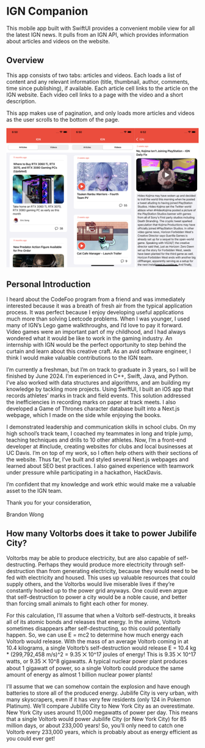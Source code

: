 # IGN Companion

This mobile app built with SwiftUI provides a convenient mobile view for all the latest IGN news. It pulls from an IGN API, which provides information about articles and videos on the website.

## Overview

This app consists of two tabs: articles and videos. Each loads a list of content and any relevant information (title, thumbnail, author, comments, time since publishing), if available. Each article cell links to the article on the IGN website. Each video cell links to a page with the video and a short description.

This app makes use of pagination, and only loads more articles and videos as the user scrolls to the bottom of the page.

![Articles](./screenshots/screenshots.png)

## Personal Introduction

I heard about the CodeFoo program from a friend and was immediately interested because it was a breath of fresh air from the typical application process. It was perfect because I enjoy developing useful applications much more than solving Leetcode problems. When I was younger, I used many of IGN’s Lego game walkthroughs, and I’d love to pay it forward. Video games were an important part of my childhood, and I had always wondered what it would be like to work in the gaming industry. An internship with IGN would be the perfect opportunity to step behind the curtain and learn about this creative craft. As an avid software engineer, I think I would make valuable contributions to the IGN team.

I’m currently a freshman, but I’m on track to graduate in 3 years, so I will be finished by June 2024. I’m experienced in C++, Swift, Java, and Python. I’ve also worked with data structures and algorithms, and am building my knowledge by tackling more projects. Using SwiftUI, I built an iOS app that records athletes’ marks in track and field events. This solution addressed the inefficiencies in recording marks on paper at track meets. I also developed a Game of Thrones character database built into a Next.js webpage, which I made on the side while enjoying the books.

I demonstrated leadership and communication skills in school clubs. On my high school’s track team, I coached my teammates in long and triple jump, teaching techniques and drills to 10 other athletes. Now, I’m a front-end developer at #include, creating websites for clubs and local businesses at UC Davis. I’m on top of my work, so I often help others with their sections of the website. Thus far, I’ve built and styled several Next.js webpages and learned about SEO best practices. I also gained experience with teamwork under pressure while participating in a hackathon, HackDavis.

I’m confident that my knowledge and work ethic would make me a valuable asset to the IGN team.

Thank you for your consideration,

Brandon Wong


## How many Voltorbs does it take to power Jubilife City?

Voltorbs may be able to produce electricity, but are also capable of self-destructing. Perhaps they would produce more electricity through self-destruction than from generating electricity, because they would need to be fed with electricity and housed. This uses up valuable resources that could supply others, and the Voltorbs would live miserable lives if they’re constantly hooked up to the power grid anyways. One could even argue that self-destruction to power a city would be a noble cause, and better than forcing small animals to fight each other for money.

For this calculation, I’ll assume that when a Voltorb self-destructs, it breaks all of its atomic bonds and releases that energy. In the anime, Voltorb sometimes disappears after self-destructing, so this could potentially happen. So, we can use E = mc2 to determine how much energy each Voltorb would release. With the mass of an average Voltorb coming in at 10.4 kilograms, a single Voltorb’s self-destruction would release E = 10.4 kg * (299,792,458 m/s)^2 = 9.35 ⨉ 10^17 joules of energy! This is 9.35 ⨉ 10^17 watts, or 9.35 ⨉ 10^8 gigawatts. A typical nuclear power plant produces about 1 gigawatt of power, so a single Voltorb could produce the same amount of energy as almost 1 billion nuclear power plants!

I’ll assume that we can somehow contain the explosion and have enough batteries to store all of the produced energy. Jubilife City is very urban, with many skyscrapers, even if it has very few residents (only 124 in Pokemon Platinum). We’ll compare Jubilife City to New York City as an overestimate. New York City uses around 11,000 megawatts of power per day. This means that a single Voltorb would power Jubilife City (or New York City) for 85 million days, or about 233,000 years! So, you’ll only need to catch one Voltorb every 233,000 years, which is probably about as energy efficient as you could ever get!
